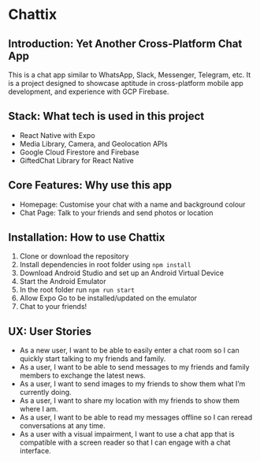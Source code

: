 # Chattix
## Introduction: Yet Another Cross-Platform Chat App
This is a chat app similar to WhatsApp, Slack, Messenger, Telegram, etc. It is a project designed to showcase aptitude in cross-platform mobile app development, and experience with GCP Firebase. 

## Stack: What tech is used in this project
- React Native with Expo
- Media Library, Camera, and Geolocation APIs
- Google Cloud Firestore and Firebase
- GiftedChat Library for React Native

## Core Features: Why use this app
- Homepage: Customise your chat with a name and background colour
- Chat Page: Talk to your friends and send photos or location

## Installation: How to use Chattix
1. Clone or download the repository
2. Install dependencies in root folder using `npm install`
3. Download Android Studio and set up an Android Virtual Device
4. Start the Android Emulator
5. In the root folder run `npm run start`
6. Allow Expo Go to be installed/updated on the emulator
7. Chat to your friends!

## UX: User Stories
- As a new user, I want to be able to easily enter a chat room so I can quickly start talking to my friends and family.
- As a user, I want to be able to send messages to my friends and family members to exchange the latest news.
- As a user, I want to send images to my friends to show them what I’m currently doing.
- As a user, I want to share my location with my friends to show them where I am.
- As a user, I want to be able to read my messages offline so I can reread conversations at any time.
- As a user with a visual impairment, I want to use a chat app that is compatible with a screen reader so that I can engage with a chat interface.
